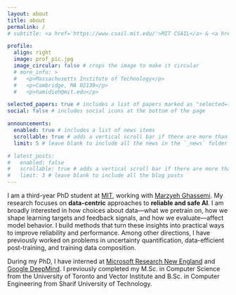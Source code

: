 ```yaml
---
layout: about
title: about
permalink: /
# subtitle: <a href='https://www.csail.mit.edu/'>MIT CSAIL</a> & <a href='https://imes.mit.edu/'>IMES</a>. Ph.D. Student in EECS.

profile:
  align: right
  image: prof_pic.jpg
  image_circular: false # crops the image to make it circular
  # more_info: >
  #   <p>Massachusetts Institute of Technology</p>
  #   <p>Cambridge, MA 02139</p>
  #   <p>hamidieh@mit.edu</p>

selected_papers: true # includes a list of papers marked as "selected={true}"
social: false # includes social icons at the bottom of the page

announcements:
  enabled: true # includes a list of news items
  scrollable: true # adds a vertical scroll bar if there are more than 3 news items
  limit: 5 # leave blank to include all the news in the `_news` folder

# latest_posts:
#   enabled: false
#   scrollable: true # adds a vertical scroll bar if there are more than 3 new posts items
#   limit: 3 # leave blank to include all the blog posts
---
```


I am a third-year PhD student at [MIT](https://www.eecs.mit.edu/), working with [Marzyeh Ghassemi](https://www.marzyehghassemi.com/). My research focuses on **data-centric** approaches to **reliable and safe AI**. 
I am broadly interested in how choices about data—what we pretrain on, how we shape learning targets and feedback signals, and how we evaluate—affect model behavior. I build methods that turn these insights into practical ways to improve reliability and performance. Among other directions, I have previously worked on problems in uncertainty quantification, data-efficient post-training, and training data composition.

During my PhD, I have interned at [Microsoft Research New England](https://www.microsoft.com/en-us/research/lab/microsoft-research-new-england/) and [Google DeepMind](https://www.deepmind.com/). I previously completed my M.Sc. in Computer Science from the University of Toronto and Vector Institute and B.Sc. in Computer Engineering from Sharif University of Technology.

